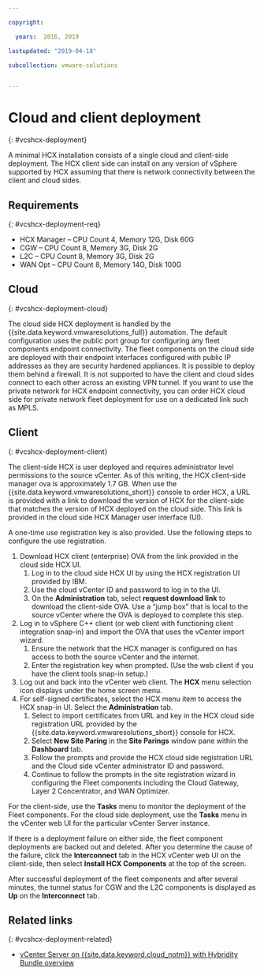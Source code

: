 ```yaml
---

copyright:

  years:  2016, 2019

lastupdated: "2019-04-18"

subcollection: vmware-solutions


---
```


# Cloud and client deployment
{: #vcshcx-deployment}

A minimal HCX installation consists of a single cloud and client-side deployment. The HCX client side can install on any version of vSphere supported by HCX assuming that there is network connectivity between the client and cloud sides.

## Requirements
{: #vcshcx-deployment-req}

- HCX Manager – CPU Count 4, Memory 12G, Disk 60G
- CGW – CPU Count 8, Memory 3G, Disk 2G
- L2C – CPU Count 8, Memory 3G, Disk 2G
- WAN Opt – CPU Count 8, Memory 14G, Disk 100G

## Cloud
{: #vcshcx-deployment-cloud}

The cloud side HCX deployment is handled by the {{site.data.keyword.vmwaresolutions_full}} automation. The default configuration uses the public port group for configuring any fleet components endpoint connectivity. The fleet components on the cloud side are deployed with their endpoint interfaces configured with public IP addresses as they are security hardened appliances. It is possible to deploy them behind a firewall. It is not supported to have the client and cloud sides connect to each other across an existing VPN tunnel. If you want to use the private network for HCX endpoint connectivity, you can order HCX
cloud side for private network fleet deployment for use on a dedicated link such as MPLS.

## Client
{: #vcshcx-deployment-client}

The client-side HCX is user deployed and requires administrator level permissions to the source vCenter. As of this writing, the HCX client-side manager ova is approximately 1.7 GB. When use the {{site.data.keyword.vmwaresolutions_short}} console to order HCX, a URL is provided with a link to download the version of HCX for the client-side that matches the version of HCX deployed on the cloud side. This link is provided in the cloud side HCX Manager user interface (UI).

A one-time use registration key is also provided. Use the following steps to configure the use registration.

1. Download HCX client (enterprise) OVA from the link provided in the
cloud side HCX UI.
    1. Log in to the cloud side HCX UI by using the HCX registration UI provided by IBM.
    2. Use the cloud vCenter ID and password to log in to the UI.
    3. On the **Administration** tab, select **request download link** to download the client-side OVA. Use a “jump box” that is local to the source vCenter where the OVA is deployed to complete this step.
2. Log in to vSphere C++ client (or web client with functioning client integration snap-in) and import the OVA that uses the vCenter import wizard.
    1. Ensure the network that the HCX manager is configured on has access to both the source vCenter and the internet.  
    2. Enter the registration key when prompted. (Use the web client if you have the client tools snap-in setup.)  
3. Log out and back into the vCenter web client. The **HCX** menu selection icon displays under the home screen menu.
4. For self-signed certificates, select the HCX menu item to access the HCX snap-in UI. Select the **Administration** tab.
    1. Select to import certificates from URL and key in the HCX cloud side registration URL provided by the {{site.data.keyword.vmwaresolutions_short}} console for HCX.
    2. Select **New Site Paring** in the **Site Parings** window pane within the **Dashboard** tab.
    3. Follow the prompts and provide the HCX cloud side registration URL and the Cloud side vCenter administrator ID and password.
    4. Continue to follow the prompts in the site registration wizard in configuring the Fleet components including the Cloud Gateway, Layer 2 Concentrator, and WAN Optimizer.  

For the client-side, use the **Tasks** menu to monitor the deployment of the Fleet components. For the cloud side deployment, use the **Tasks** menu in the vCenter web UI for the particular vCenter Server instance.

If there is a deployment failure on either side, the fleet component deployments are backed out and deleted. After you determine the cause of the failure, click the **Interconnect** tab in the HCX vCenter web UI on the client-side, then select **Install HCX Components** at the top of the screen.

After successful deployment of the fleet components and after several minutes, the tunnel status for CGW and the L2C components is displayed as **Up** on the **Interconnect** tab.

## Related links
{: #vcshcx-deployment-related}

* [vCenter Server on {{site.data.keyword.cloud_notm}} with Hybridity Bundle overview](/docs/services/vmwaresolutions/archiref/vcs?topic=vmware-solutions-vcs-hybridity-intro)   
